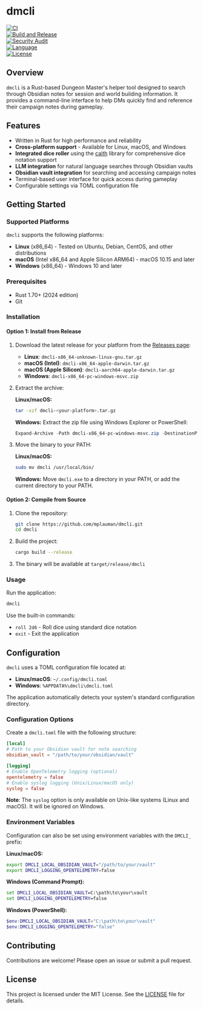 # dmcli

[![CI](https://github.com/mplauman/dmcli/actions/workflows/ci.yml/badge.svg?branch=main)](https://github.com/mplauman/dmcli/actions/workflows/ci.yml)  
[![Build and Release](https://github.com/mplauman/dmcli/actions/workflows/build.yml/badge.svg?branch=main)](https://github.com/mplauman/dmcli/actions/workflows/build.yml)  
[![Security Audit](https://github.com/mplauman/dmcli/actions/workflows/security.yml/badge.svg?branch=main)](https://github.com/mplauman/dmcli/actions/workflows/security.yml)  
[![Language](https://img.shields.io/badge/language-Rust-orange)](#)  
[![License](https://img.shields.io/badge/license-MIT-blue)](#)

## Overview

`dmcli` is a Rust-based Dungeon Master's helper tool designed to search through Obsidian notes for session and world building information. It provides a command-line interface to help DMs quickly find and reference their campaign notes during gameplay.

## Features

- Written in Rust for high performance and reliability
- **Cross-platform support** - Available for Linux, macOS, and Windows
- **Integrated dice roller** using the [caith](https://crates.io/crates/caith) library for comprehensive dice notation support
- **LLM integration** for natural language searches through Obsidian vaults
- **Obsidian vault integration** for searching and accessing campaign notes
- Terminal-based user interface for quick access during gameplay
- Configurable settings via TOML configuration file

## Getting Started

### Supported Platforms

`dmcli` supports the following platforms:

- **Linux** (x86_64) - Tested on Ubuntu, Debian, CentOS, and other distributions
- **macOS** (Intel x86_64 and Apple Silicon ARM64) - macOS 10.15 and later
- **Windows** (x86_64) - Windows 10 and later

### Prerequisites

- Rust 1.70+ (2024 edition)
- Git

### Installation

#### Option 1: Install from Release

1. Download the latest release for your platform from the [Releases page](../../releases):
   - **Linux**: `dmcli-x86_64-unknown-linux-gnu.tar.gz`
   - **macOS (Intel)**: `dmcli-x86_64-apple-darwin.tar.gz`
   - **macOS (Apple Silicon)**: `dmcli-aarch64-apple-darwin.tar.gz`
   - **Windows**: `dmcli-x86_64-pc-windows-msvc.zip`

2. Extract the archive:
   
   **Linux/macOS:**
   ```bash
   tar -xzf dmcli-<your-platform>.tar.gz
   ```
   
   **Windows:**
   Extract the zip file using Windows Explorer or PowerShell:
   ```powershell
   Expand-Archive -Path dmcli-x86_64-pc-windows-msvc.zip -DestinationPath .
   ```

3. Move the binary to your PATH:
   
   **Linux/macOS:**
   ```bash
   sudo mv dmcli /usr/local/bin/
   ```
   
   **Windows:**
   Move `dmcli.exe` to a directory in your PATH, or add the current directory to your PATH.

#### Option 2: Compile from Source

1. Clone the repository:
   ```bash
   git clone https://github.com/mplauman/dmcli.git
   cd dmcli
   ```

2. Build the project:
   ```bash
   cargo build --release
   ```

3. The binary will be available at `target/release/dmcli`

### Usage

Run the application:
```bash
dmcli
```

Use the built-in commands:
- `roll 2d6` - Roll dice using standard dice notation
- `exit` - Exit the application

## Configuration

`dmcli` uses a TOML configuration file located at:

- **Linux/macOS**: `~/.config/dmcli.toml`
- **Windows**: `%APPDATA%\dmcli\dmcli.toml`

The application automatically detects your system's standard configuration directory.

### Configuration Options

Create a `dmcli.toml` file with the following structure:

```toml
[local]
# Path to your Obsidian vault for note searching
obsidian_vault = "/path/to/your/obsidian/vault"

[logging]
# Enable OpenTelemetry logging (optional)
opentelemetry = false
# Enable syslog logging (Unix/Linux/macOS only)
syslog = false
```

**Note**: The `syslog` option is only available on Unix-like systems (Linux and macOS). It will be ignored on Windows.

### Environment Variables

Configuration can also be set using environment variables with the `DMCLI_` prefix:

**Linux/macOS:**
```bash
export DMCLI_LOCAL_OBSIDIAN_VAULT="/path/to/your/vault"
export DMCLI_LOGGING_OPENTELEMETRY=false
```

**Windows (Command Prompt):**
```cmd
set DMCLI_LOCAL_OBSIDIAN_VAULT=C:\path\to\your\vault
set DMCLI_LOGGING_OPENTELEMETRY=false
```

**Windows (PowerShell):**
```powershell
$env:DMCLI_LOCAL_OBSIDIAN_VAULT="C:\path\to\your\vault"
$env:DMCLI_LOGGING_OPENTELEMETRY="false"
```

## Contributing

Contributions are welcome! Please open an issue or submit a pull request.

## License

This project is licensed under the MIT License. See the [LICENSE](LICENSE) file for details.